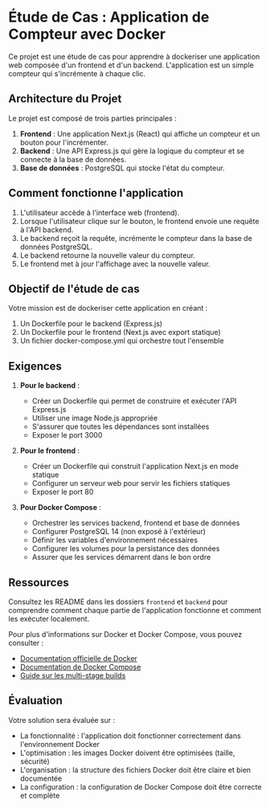 # Étude de Cas : Application de Compteur avec Docker

Ce projet est une étude de cas pour apprendre à dockeriser une application web composée d'un frontend et d'un backend. L'application est un simple compteur qui s'incrémente à chaque clic.

## Architecture du Projet

Le projet est composé de trois parties principales :

1. **Frontend** : Une application Next.js (React) qui affiche un compteur et un bouton pour l'incrémenter.
2. **Backend** : Une API Express.js qui gère la logique du compteur et se connecte à la base de données.
3. **Base de données** : PostgreSQL qui stocke l'état du compteur.

## Comment fonctionne l'application

1. L'utilisateur accède à l'interface web (frontend).
2. Lorsque l'utilisateur clique sur le bouton, le frontend envoie une requête à l'API backend.
3. Le backend reçoit la requête, incrémente le compteur dans la base de données PostgreSQL.
4. Le backend retourne la nouvelle valeur du compteur.
5. Le frontend met à jour l'affichage avec la nouvelle valeur.

## Objectif de l'étude de cas

Votre mission est de dockeriser cette application en créant :

1. Un Dockerfile pour le backend (Express.js)
2. Un Dockerfile pour le frontend (Next.js avec export statique)
3. Un fichier docker-compose.yml qui orchestre tout l'ensemble

## Exigences

1. **Pour le backend** :
   - Créer un Dockerfile qui permet de construire et exécuter l'API Express.js
   - Utiliser une image Node.js appropriée
   - S'assurer que toutes les dépendances sont installées
   - Exposer le port 3000

2. **Pour le frontend** :
   - Créer un Dockerfile qui construit l'application Next.js en mode statique
   - Configurer un serveur web pour servir les fichiers statiques
   - Exposer le port 80

3. **Pour Docker Compose** :
   - Orchestrer les services backend, frontend et base de données
   - Configurer PostgreSQL 14 (non exposé à l'extérieur)
   - Définir les variables d'environnement nécessaires
   - Configurer les volumes pour la persistance des données
   - Assurer que les services démarrent dans le bon ordre

## Ressources

Consultez les README dans les dossiers `frontend` et `backend` pour comprendre comment chaque partie de l'application fonctionne et comment les exécuter localement.

Pour plus d'informations sur Docker et Docker Compose, vous pouvez consulter :
- [Documentation officielle de Docker](https://docs.docker.com/)
- [Documentation de Docker Compose](https://docs.docker.com/compose/)
- [Guide sur les multi-stage builds](https://docs.docker.com/build/building/multi-stage/)

## Évaluation

Votre solution sera évaluée sur :
- La fonctionnalité : l'application doit fonctionner correctement dans l'environnement Docker
- L'optimisation : les images Docker doivent être optimisées (taille, sécurité)
- L'organisation : la structure des fichiers Docker doit être claire et bien documentée
- La configuration : la configuration de Docker Compose doit être correcte et complète
